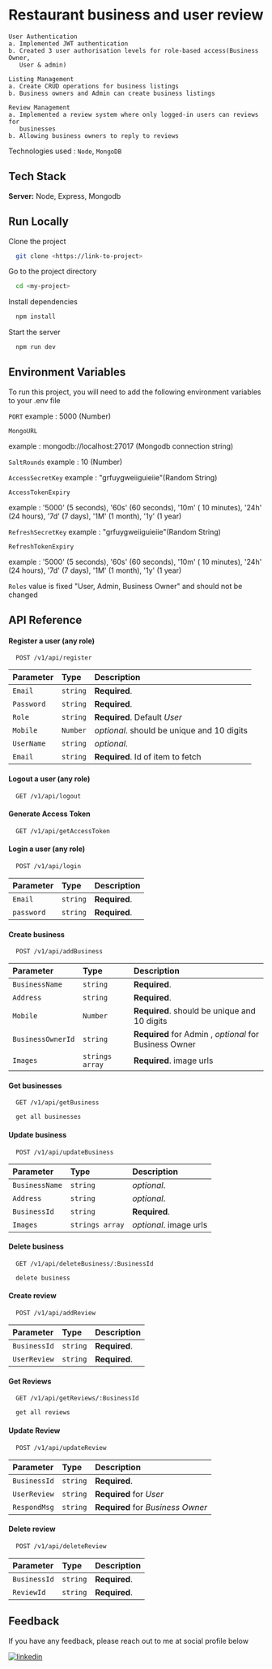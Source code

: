 
# Restaurant business and user review 
    User Authentication
    a. Implemented JWT authentication
    b. Created 3 user authorisation levels for role-based access(Business Owner,
       User & admin)

    Listing Management
    a. Create CRUD operations for business listings
    b. Business owners and Admin can create business listings 

    Review Management
    a. Implemented a review system where only logged-in users can reviews for
       businesses
    b. Allowing business owners to reply to reviews


Technologies used : `Node`, `MongoDB`

## Tech Stack



**Server:** Node, Express, Mongodb


## Run Locally

Clone the project

```bash
  git clone <https://link-to-project>
```

Go to the project directory

```bash
  cd <my-project>
```

Install dependencies

```bash
  npm install
```

Start the server

```bash
  npm run dev
```


## Environment Variables

To run this project, you will need to add the following environment variables to your .env file

`PORT`  example : 5000 (Number)

`MongoURL` 

example : mongodb://localhost:27017 (Mongodb connection string)

`SaltRounds` example : 10 (Number) 

`AccessSecretKey` example : "grfuygweiiguieiie"(Random String)

`AccessTokenExpiry` 

example : '5000' (5 seconds), '60s' (60 seconds), '10m' ( 10 minutes), '24h' (24 hours), '7d' (7 days),
'1M' (1 month), '1y' (1 year)


`RefreshSecretKey` example : "grfuygweiiguieiie"(Random String)

`RefreshTokenExpiry` 

example : '5000' (5 seconds), '60s' (60 seconds), '10m' ( 10 minutes), '24h' (24 hours), '7d' (7 days),
'1M' (1 month), '1y' (1 year)

`Roles` 
value is fixed "User, Admin, Business Owner" and should not be changed

## API Reference

#### Register a user (any role)

```http
  POST /v1/api/register
```

| Parameter | Type     | Description                       |
| :-------- | :------- | :-------------------------------- |
| `Email`      | `string` | **Required**.  |
| `Password`      | `string` | **Required**.  |
| `Role`      | `string` | **Required**. Default *User* |
| `Mobile`      | `Number` | *optional*. should be unique and 10 digits  |
| `UserName`      | `string` | *optional*. |
| `Email`      | `string` | **Required**. Id of item to fetch |

#### Logout a user (any role)

```http
  GET /v1/api/logout
```

#### Generate Access Token

```http
  GET /v1/api/getAccessToken
```

#### Login a user (any role)

```http
  POST /v1/api/login
```

| Parameter | Type     | Description                |
| :-------- | :------- | :------------------------- |
| `Email` | `string` | **Required**.|
| `password` | `string` | **Required**.|

#### Create business

```http
  POST /v1/api/addBusiness
```

| Parameter | Type     | Description                       |
| :-------- | :------- | :-------------------------------- |
| `BusinessName`      | `string` | **Required**.  |
| `Address`      | `string` | **Required**. |
| `Mobile`      | `Number` | **Required**. should be unique and 10 digits  |
| `BusinessOwnerId`      | `string` | **Required** for Admin , *optional* for Business Owner |
| `Images`      | `strings array` | **Required**. image urls |


#### Get businesses

```http
  GET /v1/api/getBusiness

  get all businesses
```

#### Update business

```http
  POST /v1/api/updateBusiness
```

| Parameter | Type     | Description                       |
| :-------- | :------- | :-------------------------------- |
| `BusinessName`      | `string` | *optional*.  |
| `Address`      | `string` | *optional*. |
| `BusinessId`      | `string` | **Required**. |
| `Images`      | `strings array` | *optional*. image urls |

#### Delete business

```http
  GET /v1/api/deleteBusiness/:BusinessId

  delete business
```

#### Create review

```http
  POST /v1/api/addReview
```

| Parameter | Type     | Description                       |
| :-------- | :------- | :-------------------------------- |
| `BusinessId`      | `string` | **Required**.  |
| `UserReview`      | `string` | **Required**. |



#### Get Reviews

```http
  GET /v1/api/getReviews/:BusinessId

  get all reviews
```

#### Update Review

```http
  POST /v1/api/updateReview
```

| Parameter | Type     | Description                       |
| :-------- | :------- | :-------------------------------- |
| `BusinessId`      | `string` | **Required**.  |
| `UserReview`      | `string` | **Required** for *User* |
| `RespondMsg`      | `string` | **Required** for *Business Owner* |

#### Delete review

```http
  POST /v1/api/deleteReview
```

| Parameter | Type     | Description                       |
| :-------- | :------- | :-------------------------------- |
| `BusinessId`      | `string` | **Required**.  |
| `ReviewId`      | `string` | **Required**. |

## Feedback

If you have any feedback, please reach out to me at social profile below

[![linkedin](https://img.shields.io/badge/linkedin-0A66C2?style=for-the-badge&logo=linkedin&logoColor=white)](https://www.linkedin.com/in/srinathchitha/)




